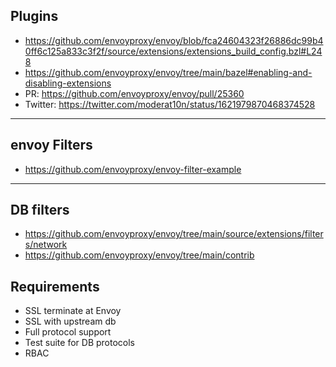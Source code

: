 ## Plugins

- https://github.com/envoyproxy/envoy/blob/fca24604323f26886dc99b40ff6c125a833c3f2f/source/extensions/extensions_build_config.bzl#L248
- https://github.com/envoyproxy/envoy/tree/main/bazel#enabling-and-disabling-extensions
- PR: https://github.com/envoyproxy/envoy/pull/25360
- Twitter: https://twitter.com/moderat10n/status/1621979870468374528

---

## envoy Filters

- https://github.com/envoyproxy/envoy-filter-example

---

## DB filters

- https://github.com/envoyproxy/envoy/tree/main/source/extensions/filters/network
- https://github.com/envoyproxy/envoy/tree/main/contrib

## Requirements

- SSL terminate at Envoy
- SSL with upstream db
- Full protocol support
- Test suite for DB protocols
- RBAC
